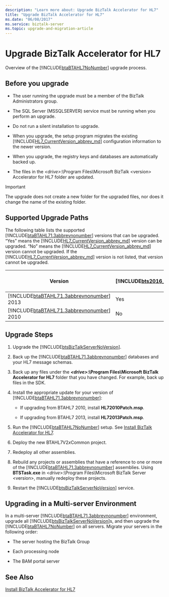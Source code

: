 ```yaml
---
description: "Learn more about: Upgrade BizTalk Accelerator for HL7"
title: "Upgrade BizTalk Accelerator for HL7"
ms.date: "06/08/2017"
ms.service: biztalk-server
ms.topic: upgrade-and-migration-article
---
```

# Upgrade BizTalk Accelerator for HL7
Overview of the [!INCLUDE[btaBTAHL7NoNumber](../../includes/btabtahl7nonumber-md.md)] upgrade process. 

<a name="BKMK_BeforeUpgrade"></a>   
## Before you upgrade  

- The user running the upgrade must be a member of the BizTalk Administrators group.  

- The SQL Server (MSSQLSERVER) service must be running when you perform an upgrade.  

- Do not run a silent installation to upgrade.  

- When you upgrade, the setup program migrates the existing [!INCLUDE[HL7_CurrentVersion_abbrev_md](../../includes/hl7-currentversion-abbrev-md.md)] configuration information to the newer version.  

- When you upgrade, the registry keys and databases are automatically backed up.  

- The files in the *\<drive\>*:\Program Files\Microsoft BizTalk \<version\> Accelerator for HL7 folder are updated.  

> [!IMPORTANT]
>  The upgrade does not create a new folder for the upgraded files, nor does it change the name of the existing folder.  

<a name="BKMK_UpgradePaths"></a>   
## Supported Upgrade Paths  
 The following table lists the supported [!INCLUDE[btaBTAHL71.3abbrevnonumber](../../includes/btabtahl71-3abbrevnonumber-md.md)] versions that can be upgraded. “Yes” means the [!INCLUDE[HL7_CurrentVersion_abbrev_md](../../includes/hl7-currentversion-abbrev-md.md)] version can be upgraded. “No” means the [!INCLUDE[HL7_CurrentVersion_abbrev_md](../../includes/hl7-currentversion-abbrev-md.md)] version cannot be upgraded. If the [!INCLUDE[HL7_CurrentVersion_abbrev_md](../../includes/hl7-currentversion-abbrev-md.md)] version is not listed, that version cannot be upgraded.  


| Version  | [!INCLUDE[bts2016_md](../../includes/bts2016-md.md)] | [!INCLUDE[bts2013r2](../../includes/bts2013r2-md.md)] | BizTalk Server 2013 |
|--|--|--|--|
| [!INCLUDE[btaBTAHL71.3abbrevnonumber](../../includes/btabtahl71-3abbrevnonumber-md.md)] 2013 |                         Yes                          |                          Yes                          |         No          |
| [!INCLUDE[btaBTAHL71.3abbrevnonumber](../../includes/btabtahl71-3abbrevnonumber-md.md)] 2010 |                          No                          |                          Yes                          |         Yes         |

<a name="BKMK_UpgradeSteps"></a>   
## Upgrade Steps  

1. Upgrade the [!INCLUDE[btsBizTalkServerNoVersion](../../includes/btsbiztalkservernoversion-md.md)].   

2. Back up the [!INCLUDE[btaBTAHL71.3abbrevnonumber](../../includes/btabtahl71-3abbrevnonumber-md.md)] databases and your HL7 message schemas.  

3. Back up any files under the **_\<drive\>_:\Program Files\Microsoft BizTalk Accelerator for HL7** folder that you have changed. For example, back up files in the SDK.  

4. Install the appropriate update for your version of [!INCLUDE[btaBTAHL71.3abbrevnonumber](../../includes/btabtahl71-3abbrevnonumber-md.md)]:  

   -   If upgrading from BTAHL7 2010, install **HL72010Patch.msp**.  

   -   If upgrading from BTAHL7 2013, install **HL72013Patch.msp**.  


5. Run the [!INCLUDE[btaBTAHL7NoNumber](../../includes/btabtahl7nonumber-md.md)] setup. See [Install BizTalk Accelerator for HL7](../../adapters-and-accelerators/accelerator-hl7/install-biztalk-accelerator-for-hl7.md).  

6. Deploy the new BTAHL7V2*x*Common project.  

7. Redeploy all other assemblies.  

8. Rebuild any projects or assemblies that have a reference to one or more of the [!INCLUDE[btaBTAHL71.3abbrevnonumber](../../includes/btabtahl71-3abbrevnonumber-md.md)] assemblies. Using **BTSTask.exe** in \<*drive*\>:\Program Files\Microsoft BizTalk Server \<version\>, manually redeploy these projects.  

9. Restart the [!INCLUDE[btsBizTalkServerNoVersion](../../includes/btsbiztalkservernoversion-md.md)] service.  

<a name="BKMK_UpgradeMulti"></a>   
## Upgrading in a Multi-server Environment  
 In a multi-server [!INCLUDE[btaBTAHL71.3abbrevnonumber](../../includes/btabtahl71-3abbrevnonumber-md.md)] environment, upgrade all [!INCLUDE[btsBizTalkServerNoVersion](../../includes/btsbiztalkservernoversion-md.md)]s, and then upgrade the [!INCLUDE[btaBTAHL7NoNumber](../../includes/btabtahl7nonumber-md.md)] on all servers. Migrate your servers in the following order:  

-   The server hosting the BizTalk Group  

-   Each processing node  

-   The BAM portal server  

## See Also  
 [Install BizTalk Accelerator for HL7](../../adapters-and-accelerators/accelerator-hl7/install-biztalk-accelerator-for-hl7.md)
